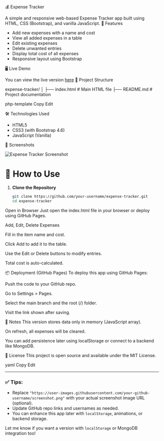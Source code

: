 💰 Expense Tracker

A simple and responsive web-based Expense Tracker app built using HTML, CSS (Bootstrap), and vanilla JavaScript.
 🚀 Features

- Add new expenses with a name and cost
- View all added expenses in a table
- Edit existing expenses
- Delete unwanted entries
- Display total cost of all expenses
- Responsive layout using Bootstrap

 🖥️ Live Demo

You can view the live version [here](https://mahithareddybathula25.github.io/expense-tracker/)
 📁 Project Structure

expense-tracker/
│
├── index.html # Main HTML file
├── README.md # Project documentation

php-template
Copy
Edit

 🛠️ Technologies Used

- HTML5
- CSS3 (with Bootstrap 4.6)
- JavaScript (Vanilla)

 📸 Screenshots

![Expense Tracker Screenshot](https://user-images.githubusercontent.com/your-github-username/screenshot.png) <!-- Replace with your actual screenshot path or remove -->
# 🧾 How to Use

1. **Clone the Repository**
   ```bash
   git clone https://github.com/your-username/expense-tracker.git
   cd expense-tracker
Open in Browser
Just open the index.html file in your browser or deploy using GitHub Pages.

Add, Edit, Delete Expenses

Fill in the item name and cost.

Click Add to add it to the table.

Use the Edit or Delete buttons to modify entries.

Total cost is auto-calculated.

📦 Deployment (GitHub Pages)
To deploy this app using GitHub Pages:

Push the code to your GitHub repo.

Go to Settings > Pages.

Select the main branch and the root (/) folder.

Visit the link shown after saving.

📌 Notes
This version stores data only in memory (JavaScript array).

On refresh, all expenses will be cleared.

You can add persistence later using localStorage or connect to a backend like MongoDB.

📄 License
This project is open source and available under the MIT License.


yaml
Copy
Edit

---

### ✅ Tips:
- Replace `"https://user-images.githubusercontent.com/your-github-username/screenshot.png"` with your actual screenshot image URL (optional).
- Update GitHub repo links and usernames as needed.
- You can enhance this app later with `localStorage`, animations, or backend storage.

Let me know if you want a version with `localStorage` or MongoDB integration too!
